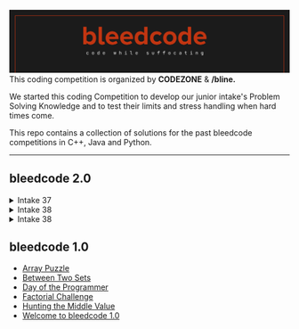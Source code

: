 ![logo](./Logo.png)
This coding competition is organized by **CODEZONE** & **/bline.**

We started this coding Competition to develop our junior intake's Problem Solving Knowledge and to test their limits and stress handling when hard times come.

This repo contains a collection of solutions for the past bleedcode competitions in C++, Java and Python.

---

## bleedcode 2.0

<details>
<summary>Intake 37</summary>

- [ACM ICPC Team](./bleedcode%202.0/Intake%2037/ACM%20ICPC%20Team/)
- [Grading Students](./bleedcode%202.0/Intake%2037/Grading%20Students/)
- [Into the Sequence](./bleedcode%202.0/Intake%2037/Into%20the%20Sequence/)
- [Path of the Knight](./bleedcode%202.0/Intake%2037/Path%20of%20the%20Knight/)
- [Welcome to bleedcode 2.0](./bleedcode%202.0/Intake%2037/Welcome%20to%20bleedcode%202.0/)

</details>
<details>
<summary>Intake 38 </summary>

- [Jumping on the Clouds](./bleedcode%202.0/Intake%2038/Jumping%20on%20the%20Clouds/)
- [Path of the Knight](./bleedcode%202.0/Intake%2038/Path%20of%20the%20Knight/)
- [Seat the Queens](./bleedcode%202.0/Intake%2038/Seat%20the%20Queens/)
- [Staircase - Manage](./bleedcode%202.0/Intake%2038/Staircase%20-%20Manage/)
- [Welcome to bleedcode 2.0](./bleedcode%202.0/Intake%2038/Welcome%20to%20bleedcode%202.0/)

</details>

<details>
<summary>Intake 38 </summary>

- [CamelCase](./bleedcode%202.0/Intake%2039/CamelCase/)
- [Seat the Queens](./bleedcode%202.0/Intake%2039/Seat%20the%20Queens/)
- [Staircase - Manage](./bleedcode%202.0/Intake%2039/Staircase%20-%20Manage/)
- [Welcome to bleedcode 2.0](./bleedcode%202.0/Intake%2039/Welcome%20to%20bleedcode%202.0/)
- [Write with Numbers](./bleedcode%202.0/Intake%2039/Write%20with%20Numbers/)

</details>
 
## bleedcode 1.0

- [Array Puzzle](./bleedcode%201.0/Array%20Puzzle/)
- [Between Two Sets](./bleedcode%201.0/Between%20Two%20Sets/)
- [Day of the Programmer](./bleedcode%201.0/Day%20of%20the%20Programmer/)
- [Factorial Challenge](./bleedcode%201.0/Factorial%20Challenge/)
- [Hunting the Middle Value](./bleedcode%201.0/Hunting%20the%20Middle%20Value.java/)
- [Welcome to bleedcode 1.0](./bleedcode%201.0/Welcome%20to%20BleedCode%201.0/)
